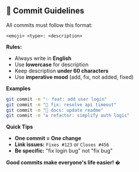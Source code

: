## 📝 Commit Guidelines

All commits must follow this format:

```
<emoji> <type>: <description>
```

**Rules:**
- Always write in **English**
- Use **lowercase** for description
- Keep description **under 60 characters**
- Use **imperative mood** (add, fix, not added, fixed)

**Examples**

```bash
git commit -m "✨ feat: add user login"
git commit -m "🔧 fix: resolve api timeout"
git commit -m "📖 docs: update readme"
git commit -m "♻️ refactor: simplify auth logic"
```

**Quick Tips**

- **One commit = One change**
- **Link issues:** `Fixes #123` or `Closes #456`
- **Be specific:** "fix login bug" not "fix bug"


**Good commits make everyone's life easier! �**